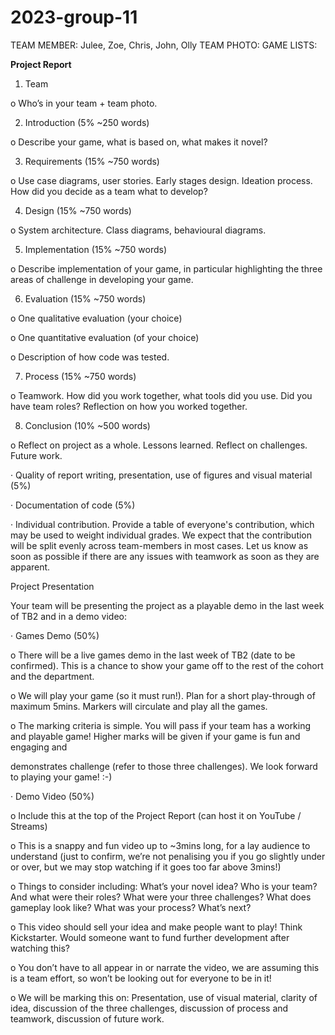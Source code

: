 # 2023-group-11

TEAM MEMBER: Julee, Zoe, Chris, John, Olly
TEAM PHOTO:
GAME LISTS:



**Project Report**

1. Team

o Who’s in your team + team photo.

2. Introduction (5% ~250 words)

o Describe your game, what is based on, what makes it novel?

3. Requirements (15% ~750 words)

o Use case diagrams, user stories. Early stages design. Ideation process. How did you decide as a team what to develop?

4. Design (15% ~750 words)

o System architecture. Class diagrams, behavioural diagrams.

5. Implementation (15% ~750 words)

o Describe implementation of your game, in particular highlighting the three areas of challenge in developing your game.

6. Evaluation (15% ~750 words)

o One qualitative evaluation (your choice)

o One quantitative evaluation (of your choice)

o Description of how code was tested.

7. Process (15% ~750 words)

o Teamwork. How did you work together, what tools did you use. Did you have team roles? Reflection on how you worked together.

8. Conclusion (10% ~500 words)

o Reflect on project as a whole. Lessons learned. Reflect on challenges. Future work.

· Quality of report writing, presentation, use of figures and visual material (5%)

· Documentation of code (5%)

· Individual contribution. Provide a table of everyone's contribution, which may be used to weight individual grades. We expect that the contribution will be split evenly across team-members in most cases. Let us know as soon as possible if there are any issues with teamwork as soon as they are apparent.


Project Presentation

Your team will be presenting the project as a playable demo in the last week of TB2 and in a demo video:

· Games Demo (50%)

o There will be a live games demo in the last week of TB2 (date to be confirmed). This is a chance to show your game off to the rest of the cohort and the department.

o We will play your game (so it must run!). Plan for a short play-through of maximum 5mins. Markers will circulate and play all the games.

o The marking criteria is simple. You will pass if your team has a working and playable game! Higher marks will be given if your game is fun and engaging and

demonstrates challenge (refer to those three challenges). We look forward to playing your game! :-)

· Demo Video (50%)

o Include this at the top of the Project Report (can host it on YouTube / Streams)

o This is a snappy and fun video up to ~3mins long, for a lay audience to understand (just to confirm, we’re not penalising you if you go slightly under or over, but we may stop watching if it goes too far above 3mins!)

o Things to consider including: What’s your novel idea? Who is your team? And what were their roles? What were your three challenges? What does gameplay look like? What was your process? What’s next?

o This video should sell your idea and make people want to play! Think Kickstarter. Would someone want to fund further development after watching this?

o You don’t have to all appear in or narrate the video, we are assuming this is a team effort, so won’t be looking out for everyone to be in it!

o We will be marking this on: Presentation, use of visual material, clarity of idea, discussion of the three challenges, discussion of process and teamwork, discussion of future work.
